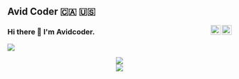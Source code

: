 ## Avid Coder 🇨🇦 🇺🇸

<a href="https://twitter.com/" target="_blank" rel="nofollow"><img align="right" alt="Avidcoder's Twitter" width="22px" src="https://cdn.jsdelivr.net/npm/simple-icons@v3/icons/twitter.svg" /></a><a href="https://www.linkedin.com/in/" target="_blank" rel="nofollow"><img align="right" alt="Faraz's Linkdein" width="22px" src="https://cdn.jsdelivr.net/npm/simple-icons@v3/icons/linkedin.svg" /></a>

### Hi there 👋 I'm Avidcoder.

![](https://komarev.com/ghpvc/?username=un33k)

<p align="center">
  <img src ="https://github-readme-stats.vercel.app/api?username=un33k&show_icons=true&count_private=true&include_all_commits=true&hide_border=true&hide=issues,contribs"><br />
  <img src ="https://github-readme-stats.vercel.app/api/top-langs/?username=un33k&layout=compact&hide_border=true&langs_count=10&hide=html,css">
</p>

<!--
**un33k/un33k** is a ✨ _special_ ✨ repository because its `README.md` (this file) appears on your GitHub profile.

Here are some ideas to get you started:

- 🔭 I’m currently working on ...
- 🌱 I’m currently learning ...
- 👯 I’m looking to collaborate on ...
- 🤔 I’m looking for help with ...
- 💬 Ask me about ...
- 📫 How to reach me: ...
- 😄 Pronouns: ...
- ⚡ Fun fact: ...
-->
